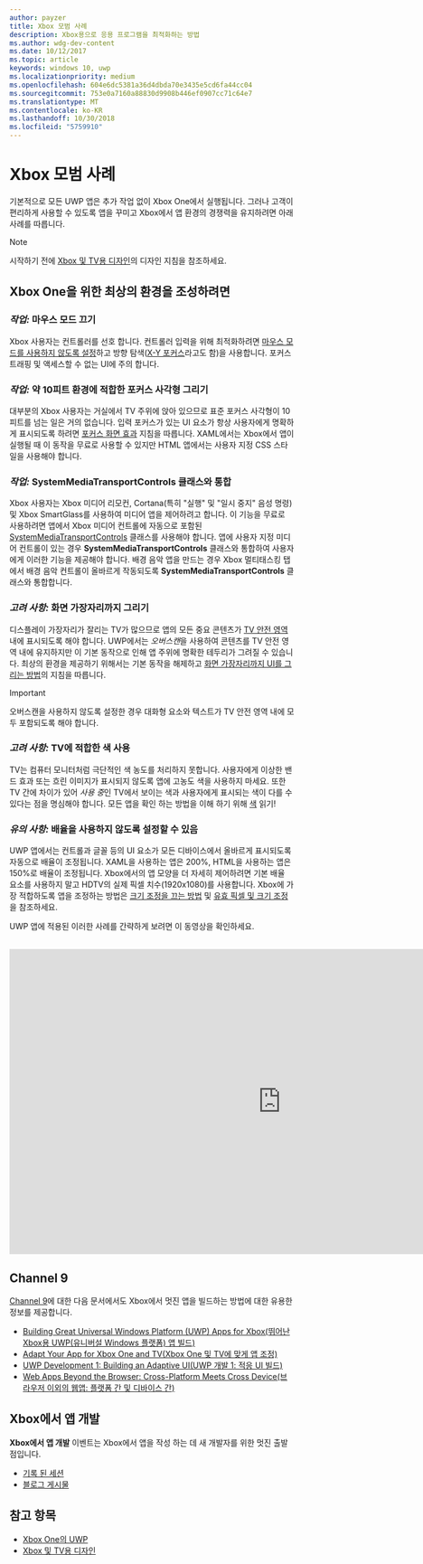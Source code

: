 ```yaml
---
author: payzer
title: Xbox 모범 사례
description: Xbox용으로 응용 프로그램을 최적화하는 방법
ms.author: wdg-dev-content
ms.date: 10/12/2017
ms.topic: article
keywords: windows 10, uwp
ms.localizationpriority: medium
ms.openlocfilehash: 604e6dc5381a36d4dbda70e3435e5cd6fa44cc04
ms.sourcegitcommit: 753e0a7160a88830d9908b446ef0907cc71c64e7
ms.translationtype: MT
ms.contentlocale: ko-KR
ms.lasthandoff: 10/30/2018
ms.locfileid: "5759910"
---
```

# <a name="xbox-best-practices"></a>Xbox 모범 사례

기본적으로 모든 UWP 앱은 추가 작업 없이 Xbox One에서 실행됩니다. 그러나 고객이 편리하게 사용할 수 있도록 앱을 꾸미고 Xbox에서 앱 환경의 경쟁력을 유지하려면 아래 사례를 따릅니다.
  > [!NOTE]
  > 시작하기 전에 [Xbox 및 TV용 디자인](../design/devices/designing-for-tv.md)의 디자인 지침을 참조하세요.   

## <a name="to-build-the-best-experiences-for-xbox-one"></a>Xbox One을 위한 최상의 환경을 조성하려면

### <a name="do-turn-off-mouse-mode"></a>*작업:* 마우스 모드 끄기

Xbox 사용자는 컨트롤러를 선호 합니다. 컨트롤러 입력을 위해 최적화하려면 [마우스 모드를 사용하지 않도록 설정](how-to-disable-mouse-mode.md)하고 방향 탐색([X-Y 포커스](../design/devices/designing-for-tv.md#xy-focus-navigation-and-interaction)라고도 함)을 사용합니다. 포커스 트래핑 및 액세스할 수 없는 UI에 주의 합니다.

### <a name="do-draw-a-focus-rectangle-that-is-appropriate-for-a-10-foot-experience"></a>*작업:* 약 10피트 환경에 적합한 포커스 사각형 그리기

대부분의 Xbox 사용자는 거실에서 TV 주위에 앉아 있으므로 표준 포커스 사각형이 10피트를 넘는 일은 거의 없습니다. 입력 포커스가 있는 UI 요소가 항상 사용자에게 명확하게 표시되도록 하려면 [포커스 화면 효과](../design/devices/designing-for-tv.md#focus-visual) 지침을 따릅니다. XAML에서는 Xbox에서 앱이 실행될 때 이 동작을 무료로 사용할 수 있지만 HTML 앱에서는 사용자 지정 CSS 스타일을 사용해야 합니다.

### <a name="do-integrate-with-the-systemmediatransportcontrols-class"></a>*작업:* SystemMediaTransportControls 클래스와 통합

Xbox 사용자는 Xbox 미디어 리모컨, Cortana(특히 "실행" 및 "일시 중지" 음성 명령) 및 Xbox SmartGlass를 사용하여 미디어 앱을 제어하려고 합니다. 이 기능을 무료로 사용하려면 앱에서 Xbox 미디어 컨트롤에 자동으로 포함된 [SystemMediaTransportControls](https://msdn.microsoft.com/library/windows/apps/windows.media.systemmediatransportcontrols.aspx) 클래스를 사용해야 합니다. 앱에 사용자 지정 미디어 컨트롤이 있는 경우 **SystemMediaTransportControls** 클래스와 통합하여 사용자에게 이러한 기능을 제공해야 합니다. 배경 음악 앱을 만드는 경우 Xbox 멀티태스킹 탭에서 배경 음악 컨트롤이 올바르게 작동되도록 **SystemMediaTransportControls** 클래스와 통합합니다.

<!-- ### *Do:* Use adaptive UI to account for snapped apps
One of the unique features of Xbox One is that users can snap apps such as Cortana next to any other app, so your app should respond gracefully when it runs in *fill mode*. Implement [adaptive UI](../get-started/universal-application-platform-guide.md#design-adaptive-ui-with-adaptive-panels) and make sure to test your app during development by snapping an app next to it. -->

### <a name="consider-draw-to-the-edge-of-the-screen"></a>*고려 사항:* 화면 가장자리까지 그리기

디스플레이 가장자리가 잘리는 TV가 많으므로 앱의 모든 중요 콘텐츠가 [TV 안전 영역](../design/devices/designing-for-tv.md#tv-safe-area) 내에 표시되도록 해야 합니다. UWP에서는 *오버스캔*을 사용하여 콘텐츠를 TV 안전 영역 내에 유지하지만 이 기본 동작으로 인해 앱 주위에 명확한 테두리가 그려질 수 있습니다. 최상의 환경을 제공하기 위해서는 기본 동작을 해제하고 [화면 가장자리까지 UI를 그리는 방법](turn-off-overscan.md)의 지침을 따릅니다.
> [!IMPORTANT]
  > 오버스캔을 사용하지 않도록 설정한 경우 대화형 요소와 텍스트가 TV 안전 영역 내에 모두 포함되도록 해야 합니다. 

### <a name="consider-use-tv-safe-colors"></a>*고려 사항:* TV에 적합한 색 사용

TV는 컴퓨터 모니터처럼 극단적인 색 농도를 처리하지 못합니다. 사용자에게 이상한 밴드 효과 또는 흐린 이미지가 표시되지 않도록 앱에 고농도 색을 사용하지 마세요. 또한 TV 간에 차이가 있어 *사용 중*인 TV에서 보이는 색과 사용자에게 표시되는 색이 다를 수 있다는 점을 명심해야 합니다. 모든 앱을 확인 하는 방법을 이해 하기 위해 [색](../design/devices/designing-for-tv.md#colors) 읽기!

### <a name="remember-you-can-disable-scaling"></a>*유의 사항:* 배율을 사용하지 않도록 설정할 수 있음

UWP 앱에서는 컨트롤과 글꼴 등의 UI 요소가 모든 디바이스에서 올바르게 표시되도록 자동으로 배율이 조정됩니다. XAML을 사용하는 앱은 200%, HTML을 사용하는 앱은 150%로 배율이 조정됩니다. Xbox에서의 앱 모양을 더 자세히 제어하려면 기본 배율 요소를 사용하지 말고 HDTV의 실제 픽셀 치수(1920x1080)를 사용합니다. Xbox에 가장 적합하도록 앱을 조정하는 방법은 [크기 조정을 끄는 방법](disable-scaling.md) 및 [유효 픽셀 및 크기 조정](../design/basics/design-and-ui-intro.md#effective-pixels-and-scaling)을 참조하세요.

UWP 앱에 적용된 이러한 사례를 간략하게 보려면 이 동영상을 확인하세요.
</br>
</br>
<iframe src="https://channel9.msdn.com/Blogs/One-Dev-Minute/Tailoring-your-UWP-app-for-Xbox/player" width="960" height="540" allowFullScreen frameBorder="0"></iframe>

## <a name="channel-9"></a>Channel 9

[Channel 9](https://channel9.msdn.com/)에 대한 다음 문서에서도 Xbox에서 멋진 앱을 빌드하는 방법에 대한 유용한 정보를 제공합니다.

- [Building Great Universal Windows Platform (UWP) Apps for Xbox(뛰어난 Xbox용 UWP(유니버설 Windows 플랫폼) 앱 빌드)](https://channel9.msdn.com/Events/Build/2016/B883)
- [Adapt Your App for Xbox One and TV(Xbox One 및 TV에 맞게 앱 조정)](https://channel9.msdn.com/Events/Build/2016/T651-R1)
- [UWP Development 1: Building an Adaptive UI(UWP 개발 1: 적응 UI 빌드)](https://channel9.msdn.com/Events/Build/2016/L724-R1)
- [Web Apps Beyond the Browser: Cross-Platform Meets Cross Device(브라우저 이외의 웹앱: 플랫폼 간 및 디바이스 간)](https://channel9.msdn.com/Events/Build/2016/B888)

## <a name="app-dev-on-xbox"></a>Xbox에서 앱 개발

**Xbox에서 앱 개발** 이벤트는 Xbox에서 앱을 작성 하는 데 새 개발자를 위한 멋진 출발점입니다.

* [기록 된 세션](https://developer.microsoft.com/windows/projects/campaigns/app-dev-on-xbox-event#WatchNow)
* [블로그 게시물](https://developer.microsoft.com/windows/projects/campaigns/app-dev-on-xbox-event#BlogSeries)

## <a name="see-also"></a>참고 항목

- [Xbox One의 UWP](index.md)
- [Xbox 및 TV용 디자인](../design/devices/designing-for-tv.md)
